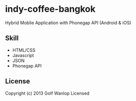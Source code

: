 indy-coffee-bangkok
===================

Hybrid Moblie Application with Phonegap API (Android &amp; iOS)

## Skill
- HTML/CSS 
- Javascript
- JSON 
- Phonegap API

## License
Copyright (c) 2013 Golf Wanlop Licensed 
